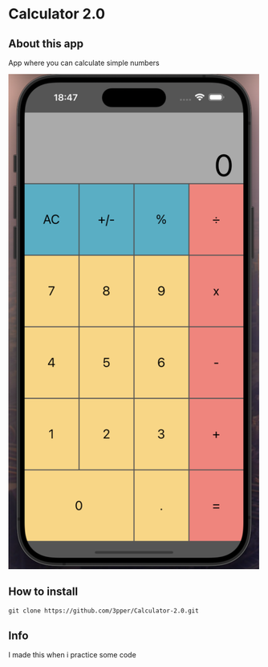 # Calculator 2.0

## About this app

App where you can calculate simple numbers

<img src="https://github.com/3pper/Calculator-2.0/blob/main/Documantation/image.png" width="500">

## How to install 

```
git clone https://github.com/3pper/Calculator-2.0.git
```
## Info 

I made this when i practice some code
